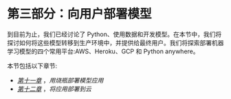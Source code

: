 

# 第三部分：向用户部署模型

到目前为止，我们已经讨论了 Python、使用数据和开发模型。在本节中，我们将探讨如何将这些模型转移到生产环境中，并提供给最终用户。我们将探索部署机器学习模型的四个常用平台:AWS、Heroku、GCP 和 Python anywhere。

本节包括以下章节:

*   [*第十一章*](B17761_11_Final_JM_ePub.xhtml#_idTextAnchor154) ，*用烧瓶部署模型应用*
*   [*第十二章*](B17761_12_Final_JM_ePub.xhtml#_idTextAnchor160) ，*将应用部署到云*